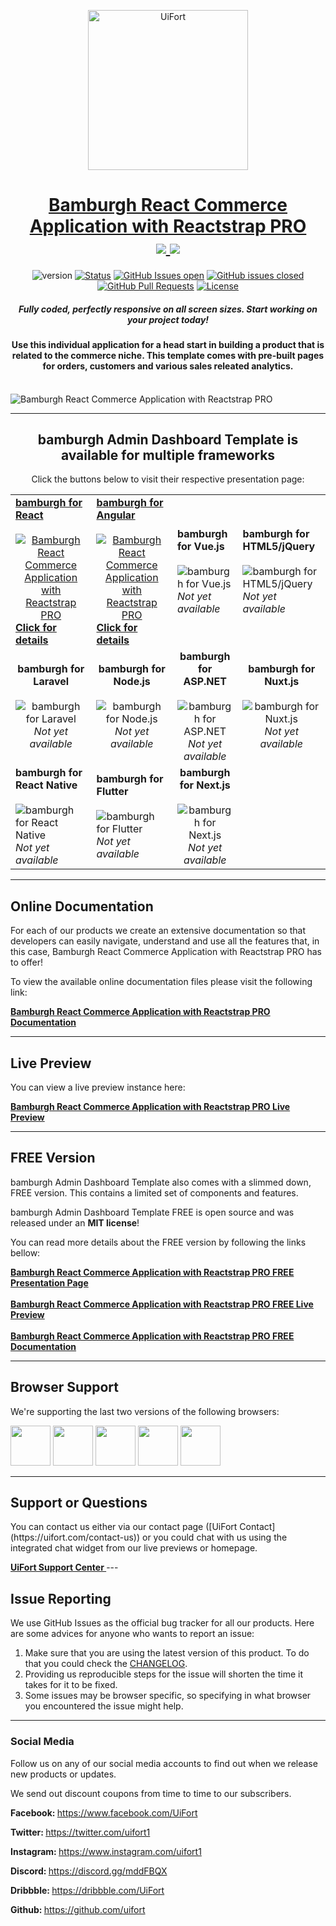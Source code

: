 <p align="center">
    <a href="https://uifort.com" title="UiFort.com">
        <img width=256px height=256px src="https://demo.uifort.com/github-static-assets/ui-fort-logo.png" alt="UiFort">
    </a>
</p>
<h1 align="center">
    <a href="https://uifort.com/template/bamburgh-react-commerce-application-reactstrap-pro">Bamburgh React Commerce Application with Reactstrap PRO</a>
    <br>
    <a href="https://twitter.com/intent/tweet?url=https://uifort.com/template/bamburgh-react-commerce-application-reactstrap-pro&text=All components from the General dashboard template can be used in the individual applications pages, without modifications.">
        <img src="https://img.shields.io/twitter/url/http/shields.io.svg?style=social" />
    </a>
    <a href="https://twitter.com/uifort1">
        <img src="https://img.shields.io/twitter/follow/uifort1.svg?style=social&label=Follow" />
    </a>
</h1>
<div align="center">

  ![version](https://img.shields.io/badge/version-2.0.0-blue.svg)
  [![Status](https://img.shields.io/badge/status-active-success.svg)]()
  [![GitHub Issues open](https://img.shields.io/github/issues/uifort/bamburgh-react-commerce-application-reactstrap-pro.svg)](https://github.com/uifort/bamburgh-react-commerce-application-reactstrap-pro/issues)
  [![GitHub issues closed](https://img.shields.io/github/issues-closed-raw/uifort/bamburgh-react-commerce-application-reactstrap-pro.svg?maxAge=2592000)](https://github.com/uifort/bamburgh-react-commerce-application-reactstrap-pro/issues?q=is%3Aissue+is%3Aclosed)
  [![GitHub Pull Requests](https://img.shields.io/github/issues-pr/uifort/bamburgh-react-commerce-application-reactstrap-pro.svg)](https://github.com/uifort/bamburgh-react-commerce-application-reactstrap-pro/pulls)
  [![License](https://img.shields.io/badge/license-UiFort-blue.svg)](/LICENSE)

</div>

<h5 align="center">Fully coded, perfectly responsive on all screen sizes. Start working on your project today!</h5>

<h4 align="center">Use this individual application for a head start in building a product that is related to the commerce niche. This template comes with pre-built pages for orders, customers and various sales releated analytics.</h4>

<br />

<img src="https://demo.uifort.com/github-static-assets/bamburgh-react-commerce-application-reactstrap-pro.jpg" alt="Bamburgh React Commerce Application with Reactstrap PRO">

---

<h2 align="center">
    bamburgh Admin Dashboard Template is available for multiple frameworks
</h2>

<p align="center">Click the buttons below to visit their respective presentation page:</p>

<table align="center">
    <tr>
        <td>
            <a align="center" href="https://uifort.com/template/bamburgh-react-commerce-application-reactstrap-pro" title="Click to visit the presentation page for bamburgh React version">
                <b align="center">bamburgh for React</b>
                <br><br>
                <img src="https://demo.uifort.com/github-static-assets/framework-logo/react-framework-logo.png" alt="Bamburgh React Commerce Application with Reactstrap PRO">
                <br>
                <b align="center">Click for details</b>
            </a>
        </td>
        <td>
            <a align="center" href="https://uifort.com/template/bamburgh-angular-commerce-application-ngx-bootstrap-pro" title="Click to visit the presentation page for bamburgh Angular version">
                <b align="center">bamburgh for Angular</b>
                <br><br>
                <img src="https://demo.uifort.com/github-static-assets/framework-logo/angular-framework-logo.png" alt="Bamburgh React Commerce Application with Reactstrap PRO">
                <br>
                <b align="center">Click for details</b>
            </a>
        </td>
        <td>
            <b align="center">bamburgh for Vue.js</b>
            <br><br>
            <img src="https://demo.uifort.com/github-static-assets/framework-logo/vue-framework-logo.png" alt="bamburgh for Vue.js">
            <br>
            <i align="center">Not yet available</i>
        </td>
        <td>
            <b align="center">bamburgh for HTML5/jQuery</b>
            <br><br>
            <img src="https://demo.uifort.com/github-static-assets/framework-logo/html-framework-logo.png" alt="bamburgh for HTML5/jQuery">
            <br>
            <i align="center">Not yet available</i>
        </td>
    </tr>
    <tr>
        <td align="center">
            <b align="center">bamburgh for Laravel</b>
            <br><br>
            <img src="https://demo.uifort.com/github-static-assets/framework-logo/laravel-framework-logo.png" alt="bamburgh for Laravel">
            <br>
            <i align="center">Not yet available</i>
        </td>
        <td align="center">
            <b align="center">bamburgh for Node.js</b>
            <br><br>
            <img src="https://demo.uifort.com/github-static-assets/framework-logo/nodejs-framework-logo.png" alt="bamburgh for Node.js">
            <br>
            <i align="center">Not yet available</i>
        </td>
        <td align="center">
            <b align="center">bamburgh for ASP.NET</b>
            <br><br>
            <img src="https://demo.uifort.com/github-static-assets/framework-logo/asp-framework-logo.png" alt="bamburgh for ASP.NET">
            <br>
            <i align="center">Not yet available</i>
        </td>
        <td align="center">
            <b align="center">bamburgh for Nuxt.js</b>
            <br><br>
            <img src="https://demo.uifort.com/github-static-assets/framework-logo/nuxtjs-framework-logo.png" alt="bamburgh for Nuxt.js">
            <br>
            <i align="center">Not yet available</i>
        </td>
    </tr>
    <tr>
        <td>
            <b align="center">bamburgh for React Native</b>
            <br><br>
            <img src="https://demo.uifort.com/github-static-assets/framework-logo/react-native-framework-logo.png" alt="bamburgh for React Native">
            <br>
            <i align="center">Not yet available</i>
        </td>
        <td>
            <b align="center">bamburgh for Flutter</b>
            <br><br>
            <img src="https://demo.uifort.com/github-static-assets/framework-logo/flutter-framework-logo.png" alt="bamburgh for Flutter">
            <br>
            <i align="center">Not yet available</i>
        </td>
        <td align="center">
            <b align="center">bamburgh for Next.js</b>
            <br><br>
            <img src="https://demo.uifort.com/github-static-assets/framework-logo/nextjs-framework-logo.png" alt="bamburgh for Next.js">
            <br>
            <i align="center">Not yet available</i>
        </td>
    </tr>
</table>

---

<h2>
    Online Documentation
</h2>

<p>For each of our products we create an extensive documentation so that developers can easily navigate, understand and use all the features that, in this case, Bamburgh React Commerce Application with Reactstrap PRO has to offer!</p>
<p>To view the available online documentation files please visit the following link:</p>
<b>
    <a href="https://docs.uifort.com/bamburgh-react-commerce-application-reactstrap-pro-docs" title="Click to view the online documentation for Bamburgh React Commerce Application with Reactstrap PRO">
        Bamburgh React Commerce Application with Reactstrap PRO Documentation
    </a>
</b>

---

<h2>
    Live Preview
</h2>

<p>You can view a live preview instance here:</p>
<b>
    <a href="https://demo.uifort.com/bamburgh-react-commerce-application-reactstrap-pro-demo" title="Click to view the live preview for Bamburgh React Commerce Application with Reactstrap PRO">
        Bamburgh React Commerce Application with Reactstrap PRO Live Preview
    </a>
</b>

---

<h2>
    FREE Version
</h2>

<p>bamburgh Admin Dashboard Template also comes with a slimmed down, FREE version. This contains a limited set of components and features.</p>
<p>bamburgh Admin Dashboard Template FREE is open source and was released under an <b>MIT license</b>!</p>
<p>
    You can read more details about the FREE version by following the links bellow:
</p>
<b>
    <a href="https://uifort.com/template/bamburgh-react-commerce-application-reactstrap-free" title="Click to view Bamburgh React Commerce Application with Reactstrap PRO Admin Dashboard Template FREE presentation page">
        Bamburgh React Commerce Application with Reactstrap PRO FREE Presentation Page
    </a>
    <br><br>
    <a href="https://demo.uifort.com/bamburgh-react-commerce-application-reactstrap-free-demo" title="Click to view Bamburgh React Commerce Application with Reactstrap PRO Admin Dashboard Template FREE live preview">
        Bamburgh React Commerce Application with Reactstrap PRO FREE Live Preview
    </a>
    <br><br>
    <a href="https://docs.uifort.com/bamburgh-react-commerce-application-reactstrap-free-docs" title="Click to view Bamburgh React Commerce Application with Reactstrap PRO Admin Dashboard Template FREE documentation">
        Bamburgh React Commerce Application with Reactstrap PRO FREE Documentation
    </a>
</b>

---

<h2>
    Browser Support
</h2>
<p>
    We're supporting the last two versions of the following browsers:
</p>
<p>
<img src="https://demo.uifort.com/github-assets/browsers/chrome.png" width="64" height="64"> <img src="https://demo.uifort.com/github-assets/browsers/firefox.png" width="64" height="64"> <img src="https://demo.uifort.com/github-assets/browsers/edge.png" width="64" height="64"> <img src="https://demo.uifort.com/github-assets/browsers/safari.png" width="64" height="64"> <img src="https://demo.uifort.com/github-assets/browsers/opera.png" width="64" height="64">
</p>

---

<h2>
    Support or Questions
</h2>
<p>
    You can contact us either via our contact page ([UiFort Contact](https://uifort.com/contact-us)) or you could chat with us using the integrated chat widget from our live previews or homepage.
</p>
<b>
    <a href="https://uifort.com/support-center" title="Click to view the UiFort Support Center">
        UiFort Support Center
    </a>
</b>
---

<h2>
    Issue Reporting
</h2>

<p>We use GitHub Issues as the official bug tracker for all our products. Here are some advices for anyone who wants to report an issue:</p>

1. Make sure that you are using the latest version of this product. To do that you could check the [CHANGELOG](./CHANGELOG.md).
2. Providing us reproducible steps for the issue will shorten the time it takes for it to be fixed.
3. Some issues may be browser specific, so specifying in what browser you encountered the issue might help.

---

### Social Media

<p>Follow us on any of our social media accounts to find out when we release new products or updates.</p>
<p>We send out discount coupons from time to time to our subscribers.</p>
<p><b>Facebook: </b><a href="https://www.facebook.com/UiFort">https:&#x2F;&#x2F;www.facebook.com&#x2F;UiFort</a></p>
<p><b>Twitter: </b><a href="https://twitter.com/uifort1">https:&#x2F;&#x2F;twitter.com&#x2F;uifort1</a></p>
<p><b>Instagram: </b><a href="https://www.instagram.com/uifort1">https:&#x2F;&#x2F;www.instagram.com&#x2F;uifort1</a></p>
<p><b>Discord: </b><a href="https://discord.gg/mddFBQX">https:&#x2F;&#x2F;discord.gg&#x2F;mddFBQX</a></p>
<p><b>Dribbble: </b><a href="https://dribbble.com/UiFort">https:&#x2F;&#x2F;dribbble.com&#x2F;UiFort</a></p>
<p><b>Github: </b><a href="https://github.com/uifort">https:&#x2F;&#x2F;github.com&#x2F;uifort</a></p>

